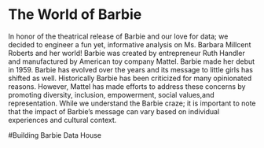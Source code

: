 # The World of Barbie
In honor of the theatrical release of Barbie and our love for data; we decided to engineer a fun yet, informative analysis on Ms. Barbara Millcent Roberts and her world! 
Barbie was created by entrepreneur Ruth Handler and manufactured by American toy company Mattel. Barbie made her debut in 1959. Barbie has evolved over the years and its message to little girls has shifted as well. Historically Barbie has been criticized for many opinionated reasons. However, Mattel has made efforts to address these concerns by promoting diversity, inclusion, empowerment, social values,and representation. 
While we understand the Barbie craze; it is important to note that the impact of Barbie’s message can vary based on individual experiences and cultural context. 


#Building Barbie Data House



